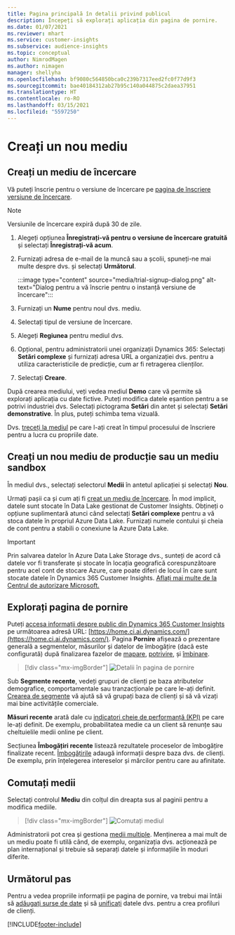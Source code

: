 ```yaml
---
title: Pagina principală în detalii privind publicul
description: Începeți să explorați aplicația din pagina de pornire.
ms.date: 01/07/2021
ms.reviewer: mhart
ms.service: customer-insights
ms.subservice: audience-insights
ms.topic: conceptual
author: NimrodMagen
ms.author: nimagen
manager: shellyha
ms.openlocfilehash: bf9080c564850bca0c239b7317eed2fc0f77d9f3
ms.sourcegitcommit: bae40184312ab27b95c140a044875c2daea37951
ms.translationtype: HT
ms.contentlocale: ro-RO
ms.lasthandoff: 03/15/2021
ms.locfileid: "5597250"
---
```

# <a name="create-a-new-environment"></a>Creați un nou mediu

## <a name="create-a-trial-environment"></a>Creați un mediu de încercare

Vă puteți înscrie pentru o versiune de încercare pe [pagina de înscriere versiune de încercare](https://dynamics.microsoft.com/get-started/free-trial/?appname=customerinsights). 

> [!NOTE]
> Versiunile de încercare expiră după 30 de zile.

1. Alegeți opțiunea **Înregistrați-vă pentru o versiune de încercare gratuită** și selectați **Înregistrați-vă acum**.

1. Furnizați adresa de e-mail de la muncă sau a școlii, spuneți-ne mai multe despre dvs. și selectați **Următorul**.

   :::image type="content" source="media/trial-signup-dialog.png" alt-text="Dialog pentru a vă înscrie pentru o instanță versiune de încercare":::

1. Furnizați un **Nume** pentru noul dvs. mediu. 

1. Selectați tipul de versiune de încercare.

1. Alegeți **Regiunea** pentru mediul dvs.

1. Opțional, pentru administratorii unei organizații Dynamics 365: Selectați **Setări complexe** și furnizați adresa URL a organizației dvs. pentru a utiliza caracteristicile de predicție, cum ar fi retragerea clienților.

1. Selectați **Creare**. 

După crearea mediului, veți vedea mediul **Demo** care vă permite să explorați aplicația cu date fictive. Puteți modifica datele eșantion pentru a se potrivi industriei dvs. Selectați pictograma **Setări** din antet și selectați **Setări demonstrative**. În plus, puteți schimba tema vizuală. 

Dvs. [treceți la mediul](#switch-environments) pe care l-ați creat în timpul procesului de înscriere pentru a lucra cu propriile date.

## <a name="create-a-new-production-or-sandbox-environment"></a>Creați un nou mediu de producție sau un mediu sandbox

În mediul dvs., selectați selectorul **Medii** în antetul aplicației și selectați **Nou**.

Urmați pașii ca și cum ați fi [creat un mediu de încercare](#create-a-trial-environment). În mod implicit, datele sunt stocate în Data Lake gestionat de Customer Insights. Obțineți o opțiune suplimentară atunci când selectați **Setări complexe** pentru a vă stoca datele în propriul Azure Data Lake. Furnizați numele contului și cheia de cont pentru a stabili o conexiune la Azure Data Lake. 

> [!IMPORTANT]
> Prin salvarea datelor în Azure Data Lake Storage dvs., sunteți de acord că datele vor fi transferate și stocate în locația geografică corespunzătoare pentru acel cont de stocare Azure, care poate diferi de locul în care sunt stocate datele în Dynamics 365 Customer Insights. [Aflați mai multe de la Centrul de autorizare Microsoft.](https://www.microsoft.com/trust-center)

## <a name="explore-the-home-page"></a>Explorați pagina de pornire

Puteți [accesa informații despre public din Dynamics 365 Customer Insights](https://home.ci.ai.dynamics.com/) pe următoarea adresă URL: [https://home.ci.ai.dynamics.com/](https://home.ci.ai.dynamics.com/).
Pagina **Pornire** afișează o prezentare generală a segmentelor, măsurilor și datelor de îmbogățire (dacă este configurată) după finalizarea fazelor de [mapare](map-entities.md), [potrivire](match-entities.md), și [îmbinare](merge-entities.md).

> [!div class="mx-imgBorder"] 
> ![Detalii în pagina de pornire](media/home-page-insights.png "Detalii în pagina de pornire")

Sub **Segmente recente**, vedeți grupuri de clienți pe baza atributelor demografice, comportamentale sau tranzacționale pe care le-ați definit. [Crearea de segmente](segments.md) vă ajută să vă grupați baza de clienți și să vă vizați mai bine activitățile comerciale.

**Măsuri recente** arată dale cu [indicatori cheie de performanță (KPI)](measures.md) pe care le-ați definit. De exemplu, probabilitatea medie ca un client să renunțe sau cheltuielile medii online pe client.

Secțiunea **Îmbogățiri recente** listează rezultatele proceselor de îmbogățire finalizate recent. [Îmbogățirile](enrichment-hub.md) adaugă informații despre baza dvs. de clienți. De exemplu, prin înțelegerea intereselor și mărcilor pentru care au afinitate.

## <a name="switch-environments"></a>Comutați medii

Selectați controlul **Mediu** din colțul din dreapta sus al paginii pentru a modifica mediile.

> [!div class="mx-imgBorder"] 
> ![Comutați mediul](media/home-page-environment-switcher.png "Comutați mediul")

Administratorii pot crea și gestiona [medii multiple](manage-environments.md). Menținerea a mai mult de un mediu poate fi utilă când, de exemplu, organizația dvs. acționează pe plan internațional și trebuie să separați datele și informațiile în moduri diferite.

## <a name="next-step"></a>Următorul pas

Pentru a vedea propriile informații pe pagina de pornire, va trebui mai întâi să [adăugați surse de date](data-sources.md) și să [unificați](data-unification.md) datele dvs. pentru a crea profiluri de clienți.


[!INCLUDE[footer-include](../includes/footer-banner.md)]